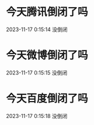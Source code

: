 # 今天腾讯倒闭了吗

2023-11-17 0:15:14 没倒闭

# 今天微博倒闭了吗

2023-11-17 0:15:15 没倒闭

# 今天百度倒闭了吗

2023-11-17 0:15:18 没倒闭

